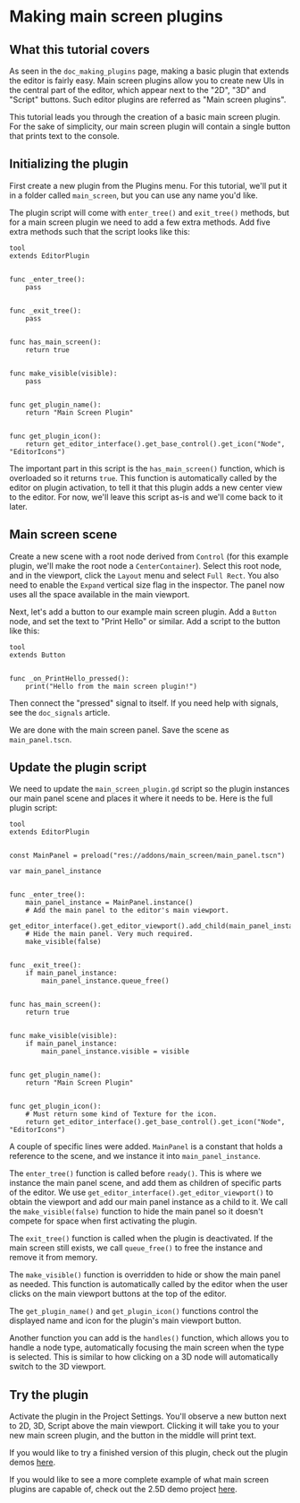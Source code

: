 
# Making main screen plugins

## What this tutorial covers

As seen in the `doc_making_plugins` page, making a basic plugin that
extends the editor is fairly easy. Main screen plugins allow you to create
new UIs in the central part of the editor, which appear next to the
"2D", "3D" and "Script" buttons. Such editor plugins are
referred as "Main screen plugins".

This tutorial leads you through the creation of a basic main screen plugin.
For the sake of simplicity, our main screen plugin will contain a single
button that prints text to the console.

## Initializing the plugin

First create a new plugin from the Plugins menu. For this tutorial, we'll put
it in a folder called `main_screen`, but you can use any name you'd like.

The plugin script will come with `enter_tree()` and `exit_tree()`
methods, but for a main screen plugin we need to add a few extra methods.
Add five extra methods such that the script looks like this:

```
tool
extends EditorPlugin


func _enter_tree():
    pass


func _exit_tree():
    pass


func has_main_screen():
    return true


func make_visible(visible):
    pass


func get_plugin_name():
    return "Main Screen Plugin"


func get_plugin_icon():
    return get_editor_interface().get_base_control().get_icon("Node", "EditorIcons")
```

The important part in this script is the `has_main_screen()` function,
which is overloaded so it returns `true`. This function is automatically
called by the editor on plugin activation, to tell it that this plugin
adds a new center view to the editor. For now, we'll leave this script
as-is and we'll come back to it later.

## Main screen scene

Create a new scene with a root node derived from `Control` (for this
example plugin, we'll make the root node a `CenterContainer`).
Select this root node, and in the viewport, click the `Layout` menu
and select `Full Rect`. You also need to enable the `Expand`
vertical size flag in the inspector.
The panel now uses all the space available in the main viewport.

Next, let's add a button to our example main screen plugin.
Add a `Button` node, and set the text to "Print Hello" or similar.
Add a script to the button like this:

```
tool
extends Button


func _on_PrintHello_pressed():
    print("Hello from the main screen plugin!")
```

Then connect the "pressed" signal to itself. If you need help with signals,
see the `doc_signals` article.

We are done with the main screen panel. Save the scene as `main_panel.tscn`.

## Update the plugin script

We need to update the `main_screen_plugin.gd` script so the plugin
instances our main panel scene and places it where it needs to be.
Here is the full plugin script:

```
tool
extends EditorPlugin


const MainPanel = preload("res://addons/main_screen/main_panel.tscn")

var main_panel_instance


func _enter_tree():
    main_panel_instance = MainPanel.instance()
    # Add the main panel to the editor's main viewport.
    get_editor_interface().get_editor_viewport().add_child(main_panel_instance)
    # Hide the main panel. Very much required.
    make_visible(false)


func _exit_tree():
    if main_panel_instance:
        main_panel_instance.queue_free()


func has_main_screen():
    return true


func make_visible(visible):
    if main_panel_instance:
        main_panel_instance.visible = visible


func get_plugin_name():
    return "Main Screen Plugin"


func get_plugin_icon():
    # Must return some kind of Texture for the icon.
    return get_editor_interface().get_base_control().get_icon("Node", "EditorIcons")
```

A couple of specific lines were added. `MainPanel` is a constant that holds
a reference to the scene, and we instance it into `main_panel_instance`.

The `enter_tree()` function is called before `ready()`. This is where
we instance the main panel scene, and add them as children of specific parts
of the editor. We use `get_editor_interface().get_editor_viewport()` to
obtain the viewport and add our main panel instance as a child to it.
We call the `make_visible(false)` function to hide the main panel so
it doesn't compete for space when first activating the plugin.

The `exit_tree()` function is called when the plugin is deactivated.
If the main screen still exists, we call `queue_free()` to free the
instance and remove it from memory.

The `make_visible()` function is overridden to hide or show the main
panel as needed. This function is automatically called by the editor when the
user clicks on the main viewport buttons at the top of the editor.

The `get_plugin_name()` and `get_plugin_icon()` functions control
the displayed name and icon for the plugin's main viewport button.

Another function you can add is the `handles()` function, which
allows you to handle a node type, automatically focusing the main
screen when the type is selected. This is similar to how clicking
on a 3D node will automatically switch to the 3D viewport.

## Try the plugin

Activate the plugin in the Project Settings. You'll observe a new button next
to 2D, 3D, Script above the main viewport. Clicking it will take you to your
new main screen plugin, and the button in the middle will print text.

If you would like to try a finished version of this plugin,
check out the plugin demos [here](../../../07_demo_projects/plugins/).

If you would like to see a more complete example of what main screen plugins
are capable of, check out the 2.5D demo project [here](../../../07_demo_projects/misc/2.5d/).

